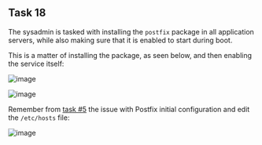## Task 18

The sysadmin is tasked with installing the `postfix` package in all application servers, while also making sure that it is enabled to start during boot.

This is a matter of installing the package, as seen below, and then enabling the service itself:

![image](https://github.com/kmilach/kodekloud-engineer/assets/53876300/a12a6f79-cb44-4ab6-b977-b487ad29f8f7)

![image](https://github.com/kmilach/kodekloud-engineer/assets/53876300/357491d8-8bef-4f62-869a-5b9119d6e3a7)

Remember from [task #5](https://github.com/kmilach/kodekloud-engineer/tree/main/sysadmin/task-5) the issue with Postfix initial configuration and edit the `/etc/hosts` file:

![image](https://github.com/kmilach/kodekloud-engineer/assets/53876300/7e262311-7eac-420a-acc4-93e5c16010f1)
